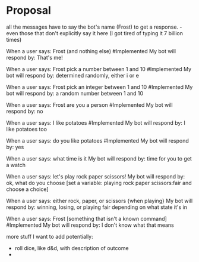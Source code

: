 # Proposal
all the messages have to say the bot's name (Frost) to get a response. - even those that don't explicitly say it here (I got tired of typing it 7 billion times)

When a user says: Frost (and nothing else) #Implemented
My bot will respond by: That's me!

When a user says: Frost pick a number between 1 and 10 #Implemented
My bot will respond by: determined randomly, either i or e

When a user says: Frost pick an integer between 1 and 10 #Implemented
My bot will respond by: a random number between 1 and 10

When a user says: Frost are you a person #Implemented
My bot will respond by: no

When a user says: I like potatoes #Implemented
My bot will respond by: I like potatoes too

When a user says: do you like potatoes #Implemented
My bot will respond by: yes

When a user says: what time is it
My bot will respond by: time for you to get a watch

When a user says: let's play rock paper scissors! 
My bot will respond by: ok, what do you choose [set a variable: playing rock paper scissors:fair and choose a choice]

When a user says: either rock, paper, or scissors {when playing}
My bot will respond by: winning, losing, or playing fair depending on what state it's in

When a user says: Frost [something that isn't a known command] #Implemented
My bot will respond by: I don't know what that means

more stuff I want to add potentially:
- roll dice, like d&d, with description of outcome
- 